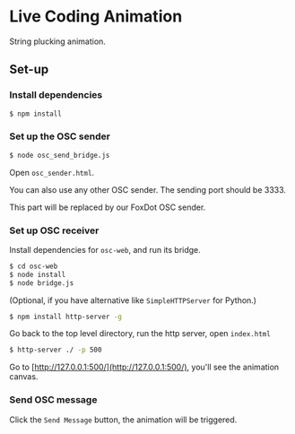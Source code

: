 # Live Coding Animation

String plucking animation.

## Set-up

### Install dependencies
```sh
$ npm install
```

### Set up the OSC sender
```sh
$ node osc_send_bridge.js
```
Open `osc_sender.html`.

You can also use any other OSC sender. The sending port should be 3333.

This part will be replaced by our FoxDot OSC sender.

### Set up OSC receiver

Install dependencies for `osc-web`, and run its bridge.
```sh
$ cd osc-web
$ node install
$ node bridge.js
```

(Optional, if you have alternative like `SimpleHTTPServer` for Python.)
```sh
$ npm install http-server -g
```

Go back to the top level directory, run the http server, open `index.html`
```sh
$ http-server ./ -p 500
```

Go to [http://127.0.0.1:500/](http://127.0.0.1:500/), you'll see the animation canvas.

### Send OSC message

Click the `Send Message` button, the animation will be triggered.



